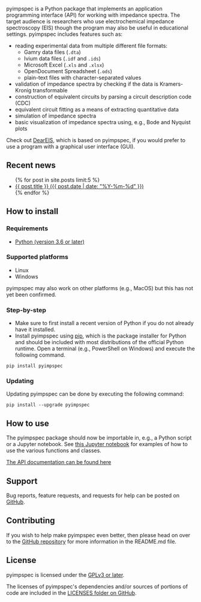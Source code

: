 pyimpspec is a Python package that implements an application programming interface (API) for working with impedance spectra.
The target audience is researchers who use electrochemical impedance spectroscopy (EIS) though the program may also be useful in educational settings.
pyimpspec includes features such as:

- reading experimental data from multiple different file formats:
	- Gamry data files (`.dta`)
	- Ivium data files (`.idf` and `.ids`)
	- Microsoft Excel (`.xls` and `.xlsx`)
	- OpenDocument Spreadsheet (`.ods`)
	- plain-text files with character-separated values
- validation of impedance spectra by checking if the data is Kramers-Kronig transformable
- construction of equivalent circuits by parsing a circuit description code (CDC)
- equivalent circuit fitting as a means of extracting quantitative data
- simulation of impedance spectra
- basic visualization of impedance spectra using, e.g., Bode and Nyquist plots

Check out [DearEIS](https://vyrjana.github.io/DearEIS/), which is based on pyimpspec, if you would prefer to use a program with a graphical user interface (GUI).


## Recent news

<ul>
  {% for post in site.posts limit:5 %}
    <li>
      <a href="{{ site.baseurl }}{{ post.url }}">{{ post.title }} ({{ post.date | date: "%Y-%m-%d" }})</a>
    </li>
  {% endfor %}
</ul>


## How to install

### Requirements

- [Python (version 3.6 or later)](https://www.python.org/)


### Supported platforms

- Linux
- Windows

pyimpspec may also work on other platforms (e.g., MacOS) but this has not yet been confirmed.


### Step-by-step

- Make sure to first install a recent version of Python if you do not already have it installed.
- Install pyimpspec using [pip](https://pip.pypa.io/en/stable/), which is the package installer for Python and should be included with most distributions of the official Python runtime.
Open a terminal (e.g., PowerShell on Windows) and execute the following command.

```
pip install pyimpspec
```


### Updating

Updating pyimpspec can be done by executing the following command:

```
pip install --upgrade pyimpspec
```


## How to use

The pyimpspec package should now be importable in, e.g., a Python script or a Jupyter notebook.
See [this Jupyter notebook](https://github.com/vyrjana/pyimpspec/blob/main/examples/examples.ipynb) for examples of how to use the various functions and classes.

[The API documentation can be found here](https://vyrjana.github.io/pyimpspec/api)


## Support

Bug reports, feature requests, and requests for help can be posted on [GitHub](https://github.com/vyrjana/pyimpspec/issues).


## Contributing

If you wish to help make pyimpspec even better, then please head on over to the [GitHub repository](https://github.com/vyrjana/pyimpspec) for more information in the README.md file.


## License

pyimpspec is licensed under the [GPLv3 or later](https://www.gnu.org/licenses/gpl-3.0.html).

The licenses of pyimpspec's dependencies and/or sources of portions of code are included in the [LICENSES folder on GitHub](https://github.com/vyrjana/pyimpspec/tree/main/LICENSES).

